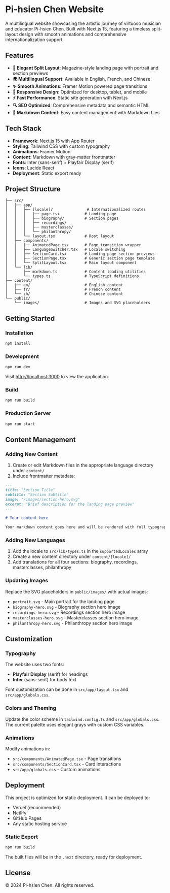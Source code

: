 # Pi-hsien Chen Website

A multilingual website showcasing the artistic journey of virtuoso musician and educator Pi-hsien Chen. Built with Next.js 15, featuring a timeless split-layout design with smooth animations and comprehensive internationalization support.

## Features

- **🎨 Elegant Split Layout**: Magazine-style landing page with portrait and section previews
- **🌍 Multilingual Support**: Available in English, French, and Chinese
- **✨ Smooth Animations**: Framer Motion powered page transitions
- **📱 Responsive Design**: Optimized for desktop, tablet, and mobile
- **⚡ Fast Performance**: Static site generation with Next.js
- **🔍 SEO Optimized**: Comprehensive metadata and semantic HTML
- **📝 Markdown Content**: Easy content management with Markdown files

## Tech Stack

- **Framework**: Next.js 15 with App Router
- **Styling**: Tailwind CSS with custom typography
- **Animations**: Framer Motion
- **Content**: Markdown with gray-matter frontmatter
- **Fonts**: Inter (sans-serif) + Playfair Display (serif)
- **Icons**: Lucide React
- **Deployment**: Static export ready

## Project Structure

```
├── src/
│   ├── app/
│   │   ├── [locale]/               # Internationalized routes
│   │   │   ├── page.tsx           # Landing page
│   │   │   ├── biography/         # Section pages
│   │   │   ├── recordings/
│   │   │   ├── masterclasses/
│   │   │   └── philanthropy/
│   │   └── layout.tsx             # Root layout
│   ├── components/
│   │   ├── AnimatedPage.tsx       # Page transition wrapper
│   │   ├── LanguageSwitcher.tsx   # Locale switching
│   │   ├── SectionCard.tsx        # Landing page section previews
│   │   ├── SectionPage.tsx        # Generic section page template
│   │   └── SplitLayout.tsx        # Main layout component
│   └── lib/
│       ├── markdown.ts            # Content loading utilities
│       └── types.ts               # TypeScript definitions
├── content/
│   ├── en/                        # English content
│   ├── fr/                        # French content
│   └── zh/                        # Chinese content
└── public/
    └── images/                    # Images and SVG placeholders
```

## Getting Started

### Installation

```bash
npm install
```

### Development

```bash
npm run dev
```

Visit [http://localhost:3000](http://localhost:3000) to view the application.

### Build

```bash
npm run build
```

### Production Server

```bash
npm run start
```

## Content Management

### Adding New Content

1. Create or edit Markdown files in the appropriate language directory under `content/`
2. Include frontmatter metadata:

```markdown
---
title: "Section Title"
subtitle: "Section Subtitle"
image: "/images/section-hero.svg"
excerpt: "Brief description for the landing page preview"
---

# Your content here

Your markdown content goes here and will be rendered with full typography support.
```

### Adding New Languages

1. Add the locale to `src/lib/types.ts` in the `supportedLocales` array
2. Create a new content directory under `content/[locale]/`
3. Add translations for all four sections: biography, recordings, masterclasses, philanthropy

### Updating Images

Replace the SVG placeholders in `public/images/` with actual images:
- `portrait.svg` - Main portrait for the landing page
- `biography-hero.svg` - Biography section hero image
- `recordings-hero.svg` - Recordings section hero image
- `masterclasses-hero.svg` - Masterclasses section hero image
- `philanthropy-hero.svg` - Philanthropy section hero image

## Customization

### Typography

The website uses two fonts:
- **Playfair Display** (serif) for headings
- **Inter** (sans-serif) for body text

Font customization can be done in `src/app/layout.tsx` and `src/app/globals.css`.

### Colors and Theming

Update the color scheme in `tailwind.config.ts` and `src/app/globals.css`. The current palette uses elegant grays with custom CSS variables.

### Animations

Modify animations in:
- `src/components/AnimatedPage.tsx` - Page transitions
- `src/components/SectionCard.tsx` - Card interactions
- `src/app/globals.css` - Custom animations

## Deployment

This project is optimized for static deployment. It can be deployed to:
- Vercel (recommended)
- Netlify
- GitHub Pages
- Any static hosting service

### Static Export

```bash
npm run build
```

The built files will be in the `.next` directory, ready for deployment.

## License

© 2024 Pi-hsien Chen. All rights reserved.